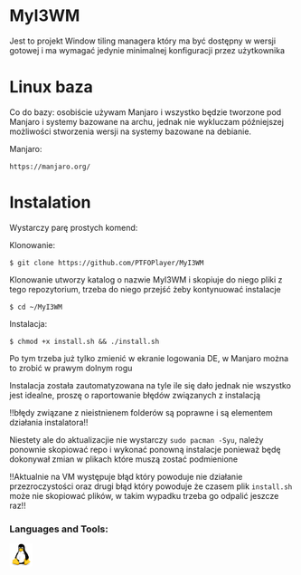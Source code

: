 # MyI3WM

Jest to projekt Window tiling managera który ma być dostępny w wersji gotowej i ma wymagać jedynie minimalnej konfiguracji przez użytkownika


# Linux baza
Co do bazy: osobiście używam Manjaro i wszystko będzie tworzone pod Manjaro i systemy bazowane na archu, jednak nie wykluczam późniejszej możliwości stworzenia wersji na systemy bazowane na debianie.

Manjaro:
```
https://manjaro.org/
```
# Instalation

Wystarczy parę prostych komend:

Klonowanie:
```
$ git clone https://github.com/PTFOPlayer/MyI3WM
```
Klonowanie utworzy katalog o nazwie MyI3WM i skopiuje do niego pliki z tego repozytorium, trzeba do niego przejść żeby kontynuować instalacje
```
$ cd ~/MyI3WM
```
Instalacja:
```
$ chmod +x install.sh && ./install.sh
```
Po tym trzeba już tylko zmienić w ekranie logowania DE, w Manjaro można to zrobić w prawym dolnym rogu

Instalacja została zautomatyzowana na tyle ile się dało jednak nie wszystko jest idealne, proszę o raportowanie błędów związanych z instalacją 

!!błędy związane z nieistnienem folderów są poprawne i są elementem działania instalatora!!

Niestety ale do aktualizacjie nie wystarczy `sudo pacman -Syu`, należy ponownie skopiować repo i wykonać ponowną instalacje ponieważ będę dokonywał zmian w plikach które muszą zostać podmienione

!!Aktualnie na VM występuje błąd który powoduje nie działanie przezroczystości oraz drugi błąd który powoduje że czasem plik `install.sh` może nie skopiować plików, w takim wypadku trzeba go odpalić jeszcze raz!!


<h3 align="left">Languages and Tools:</h3>
<p align="left"> <a href="https://www.linux.org/" target="_blank"> <img src="https://raw.githubusercontent.com/devicons/devicon/master/icons/linux/linux-original.svg" alt="linux" width="40" height="40"/> </a> </p>
